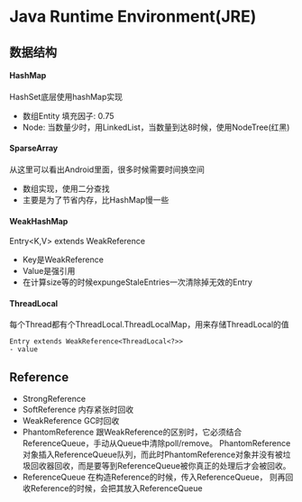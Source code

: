 # Java Runtime Environment(JRE)
## 数据结构
#### HashMap
HashSet底层使用hashMap实现
- 数组Entity
    填充因子: 0.75
- Node:
    当数量少时，用LinkedList，当数量到达8时候，使用NodeTree(红黑)
#### SparseArray
从这里可以看出Android里面，很多时候需要时间换空间
- 数组实现，使用二分查找
- 主要是为了节省内存，比HashMap慢一些
#### WeakHashMap
Entry<K,V> extends WeakReference<Object>
- Key是WeakReference
- Value是强引用
- 在计算size等的时候expungeStaleEntries一次清除掉无效的Entry
#### ThreadLocal
每个Thread都有个ThreadLocal.ThreadLocalMap，用来存储ThreadLocal的值
```
Entry extends WeakReference<ThreadLocal<?>>
- value
```
## Reference
- StrongReference
- SoftReference
    内存紧张时回收
- WeakReference
    GC时回收
- PhantomReference
    跟WeakReference的区别时，它必须结合ReferenceQueue，手动从Queue中清除poll/remove。
    PhantomReference对象插入ReferenceQueue队列，而此时PhantomReference对象并没有被垃圾回收器回收，而是要等到ReferenceQueue被你真正的处理后才会被回收。
- ReferenceQueue
    在构造Reference的时候，传入ReferenceQueue， 则再回收Reference的时候，会把其放入ReferenceQueue